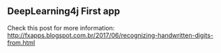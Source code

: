 DeepLearning4j First app
--
Check this post for more information: http://fxapps.blogspot.com.br/2017/06/recognizing-handwritten-digits-from.html

